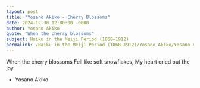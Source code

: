 ```yaml
---
layout: post
title: "Yosano Akiko - Cherry Blossoms"
date: 2024-12-30 12:00:00 -0000
author: Yosano Akiko
quote: "When the cherry blossoms"
subject: Haiku in the Meiji Period (1868–1912)
permalink: /Haiku in the Meiji Period (1868–1912)/Yosano Akiko/Yosano Akiko - Cherry Blossoms
---
```


When the cherry blossoms
Fell like soft snowflakes,
My heart cried out the joy.

- Yosano Akiko
